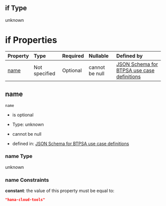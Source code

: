 ## if Type

unknown

# if Properties

| Property      | Type          | Required | Nullable       | Defined by                                                                                                                                                                                                        |
| :------------ | :------------ | :------- | :------------- | :---------------------------------------------------------------------------------------------------------------------------------------------------------------------------------------------------------------- |
| [name](#name) | Not specified | Optional | cannot be null | [JSON Schema for BTPSA use case definitions](btpsa-usecase-properties-services-items-allof-2-then-allof-21-if-properties-name.md "undefined#/properties/services/items/allOf/2/then/allOf/21/if/properties/name") |

## name



`name`

*   is optional

*   Type: unknown

*   cannot be null

*   defined in: [JSON Schema for BTPSA use case definitions](btpsa-usecase-properties-services-items-allof-2-then-allof-21-if-properties-name.md "undefined#/properties/services/items/allOf/2/then/allOf/21/if/properties/name")

### name Type

unknown

### name Constraints

**constant**: the value of this property must be equal to:

```json
"hana-cloud-tools"
```
